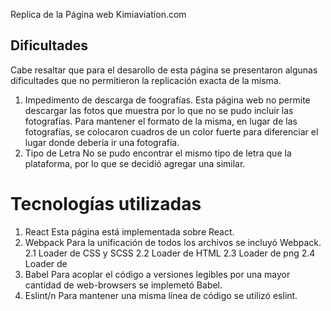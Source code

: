 Replica de la Página web Kimiaviation.com

## Dificultades

Cabe resaltar que para el desarollo de esta página se presentaron algunas
dificultades que no permitieron la replicación exacta de la misma.

1. Impedimento de descarga de foografías.
   Esta página web no permite descargar las fotos que muestra por lo que
   no se pudo incluír las fotografías. Para mantener el formato de la misma,
   en lugar de las fotografías, se colocaron cuadros de un color fuerte para
   diferenciar el lugar donde debería ir una fotografía.
2. Tipo de Letra
   No se pudo encontrar el mismo tipo de letra que la plataforma, por lo que
   se decidió agregar una similar.

# Tecnologías utilizadas

1. React
   Esta página está implementada sobre React.
2. Webpack
   Para la unificación de todos los archivos se incluyó Webpack.
   2.1 Loader de CSS y SCSS
   2.2 Loader de HTML
   2.3 Loader de png
   2.4 Loader de
3. Babel
   Para acoplar el código a versiones legibles por una mayor cantidad de
   web-browsers se implemetó Babel.
4. Eslint/n
   Para mantener una misma línea de código se utilizó eslint.
